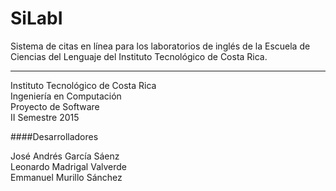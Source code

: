 SiLabI
======

Sistema de citas en línea para los laboratorios de inglés de la Escuela de Ciencias del Lenguaje del Instituto Tecnológico de Costa Rica.

_ _ _ 

Instituto Tecnológico de Costa Rica  
Ingeniería en Computación  
Proyecto de Software  
II Semestre 2015  

####Desarrolladores

José Andrés García Sáenz  
Leonardo Madrigal Valverde  
Emmanuel Murillo Sánchez  